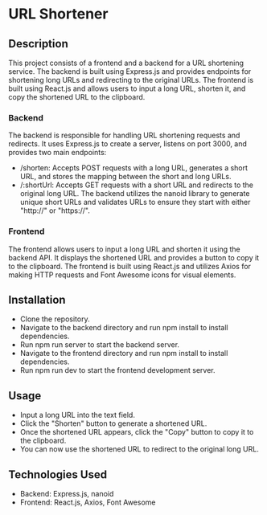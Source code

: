 # URL Shortener

## Description

This project consists of a frontend and a backend for a URL shortening service. The backend is built using Express.js and provides endpoints for shortening long URLs and redirecting to the original URLs. The frontend is built using React.js and allows users to input a long URL, shorten it, and copy the shortened URL to the clipboard.

### Backend

The backend is responsible for handling URL shortening requests and redirects. It uses Express.js to create a server, listens on port 3000, and provides two main endpoints:

- /shorten: Accepts POST requests with a long URL, generates a short URL, and stores the mapping between the short and long URLs.
- /:shortUrl: Accepts GET requests with a short URL and redirects to the original long URL.
The backend utilizes the nanoid library to generate unique short URLs and validates URLs to ensure they start with either "http://" or "https://".

### Frontend

The frontend allows users to input a long URL and shorten it using the backend API. It displays the shortened URL and provides a button to copy it to the clipboard. The frontend is built using React.js and utilizes Axios for making HTTP requests and Font Awesome icons for visual elements.

## Installation

- Clone the repository.
- Navigate to the backend directory and run npm install to install dependencies.
- Run npm run server to start the backend server.
- Navigate to the frontend directory and run npm install to install dependencies.
- Run npm run dev to start the frontend development server.

## Usage

- Input a long URL into the text field.
- Click the "Shorten" button to generate a shortened URL.
- Once the shortened URL appears, click the "Copy" button to copy it to the clipboard.
- You can now use the shortened URL to redirect to the original long URL.

## Technologies Used

- Backend: Express.js, nanoid
- Frontend: React.js, Axios, Font Awesome
